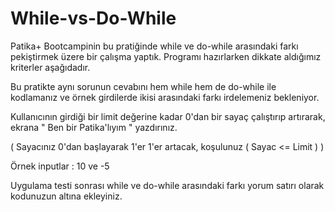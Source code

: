 # While-vs-Do-While

Patika+ Bootcampinin bu pratiğinde while ve do-while arasındaki farkı pekiştirmek üzere bir çalışma yaptık.
Programı hazırlarken dikkate aldığımız kriterler aşağıdadır.


Bu pratikte aynı sorunun cevabını hem while hem de do-while ile kodlamanız ve örnek girdilerde ikisi arasındaki farkı irdelemeniz bekleniyor.

Kullanıcının girdiği bir limit değerine kadar 0'dan bir sayaç çalıştırıp artırarak, ekrana " Ben bir Patika'lıyım " yazdırınız.

( Sayacınız 0'dan başlayarak 1'er 1'er artacak, koşulunuz ( Sayac <= Limit ) )

Örnek inputlar : 10 ve -5

Uygulama testi sonrası while ve do-while arasındaki farkı yorum satırı olarak kodunuzun altına ekleyiniz.
